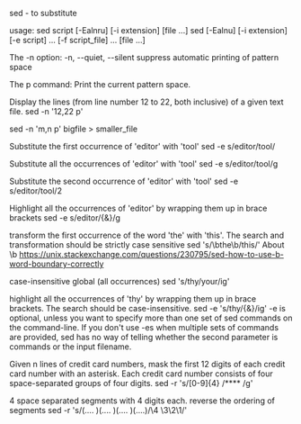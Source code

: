 sed - to substitute

usage: sed script [-Ealnru] [-i extension] [file ...]
	sed [-Ealnu] [-i extension] [-e script] ... [-f script_file] ... [file ...]

The -n option:
-n, --quiet, --silent
suppress automatic printing of pattern space

The p command:
Print the current pattern space.


Display the lines (from line number 12 to 22, both inclusive) of a given text file.
sed -n '12,22 p'

sed -n 'm,n p' bigfile > smaller_file

Substitute the first occurrence of 'editor' with 'tool'
sed -e s/editor/tool/

Substitute all the occurrences of 'editor' with 'tool'
sed -e s/editor/tool/g

Substitute the second occurrence of 'editor' with 'tool'
sed -e s/editor/tool/2

Highlight all the occurrences of 'editor' by wrapping them up in brace brackets
sed -e s/editor/{\&}/g

transform the first occurrence of the word 'the' with 'this'. The search and transformation should be strictly case sensitive
sed 's/\bthe\b/this/'
About \b
https://unix.stackexchange.com/questions/230795/sed-how-to-use-b-word-boundary-correctly

case-insensitive global (all occurrences)
sed 's/thy/your/ig'

highlight all the occurrences of 'thy' by wrapping them up in brace brackets. The search should be case-insensitive.
sed -e 's/thy/{&}/ig'
-e is optional, unless you want to specify more than one set of sed commands on the command-line. If you don't use -es when multiple sets of commands are provided, sed has no way of telling whether the second parameter is commands or the input filename.

Given n lines of credit card numbers, mask the first 12 digits of each credit card number with an asterisk. Each credit card number consists of four space-separated groups of four digits.
sed -r 's/[0-9]{4} /**** /g'

4 space separated segments with 4 digits each. reverse the ordering of segments
sed -r 's/(.... )(.... )(.... )(....)/\4 \3\2\1/'
